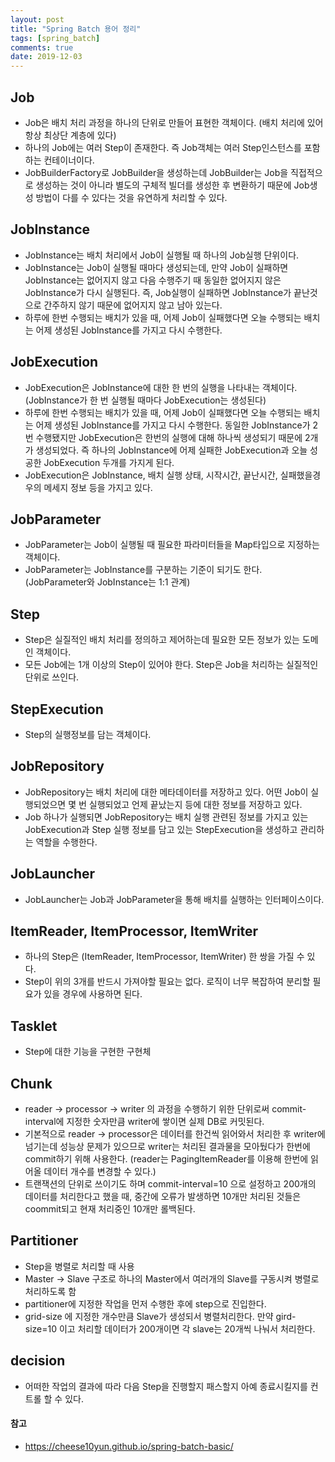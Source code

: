 ```yaml
---
layout: post
title: "Spring Batch 용어 정리"
tags: [spring_batch]
comments: true
date: 2019-12-03
---
```


## Job
- Job은 배치 처리 과정을 하나의 단위로 만들어 표현한 객체이다. (배치 처리에 있어 항상 최상단 계층에 있다)
- 하나의 Job에는 여러 Step이 존재한다. 즉 Job객체는 여러 Step인스턴스를 포함하는 컨테이너이다.
- JobBuilderFactory로 JobBuilder을 생성하는데 JobBuilder는 Job을 직접적으로 생성하는 것이 아니라 별도의 구체적 빌더를 생성한 후 변환하기 때문에 Job생성 방법이 다를 수 있다는 것을 유연하게 처리할 수 있다.

## JobInstance
- JobInstance는 배치 처리에서 Job이 실행될 때 하나의 Job실행 단위이다.
- JobInstance는 Job이 실행될 때마다 생성되는데, 만약 Job이 실패하면 JobInstance는 없어지지 않고 다음 수행주기 때 동일한 없어지지 않은 JobInstance가 다시 실행된다. 즉, Job실행이 실패하면 JobInstance가 끝난것으로 간주하지 않기 때문에 없어지지 않고 남아 있는다.
- 하루에 한번 수행되는 배치가 있을 때, 어제 Job이 실패했다면 오늘 수행되는 배치는 어제 생성된 JobInstance를 가지고 다시 수행한다.


## JobExecution
- JobExecution은 JobInstance에 대한 한 번의 실행을 나타내는 객체이다. (JobInstance가 한 번 실행될 때마다 JobExecution는 생성된다)
- 하루에 한번 수행되는 배치가 있을 때, 어제 Job이 실패했다면 오늘 수행되는 배치는 어제 생성된 JobInstance를 가지고 다시 수행한다. 동일한 JobInstance가 2번 수행됐지만 JobExecution은 한번의 실행에 대해 하나씩 생성되기 때문에 2개가 생성되었다. 즉 하나의 JobInstance에 어제 실패한 JobExecution과 오늘 성공한 JobExecution 두개를 가지게 된다.
- JobExecution은 JobInstance, 배치 실행 상태, 시작시간, 끝난시간, 실패했을경우의 메세지 정보 등을 가지고 있다.

## JobParameter
- JobParameter는 Job이 실행될 때 필요한 파라미터들을 Map타입으로 지정하는 객체이다.
- JobParameter는 JobInstance를 구분하는 기준이 되기도 한다. (JobParameter와 JobInstance는 1:1 관계)

## Step
- Step은 실질적인 배치 처리를 정의하고 제어하는데 필요한 모든 정보가 있는 도메인 객체이다. 
- 모든 Job에는 1개 이상의 Step이 있어야 한다. Step은 Job을 처리하는 실질적인 단위로 쓰인다.

## StepExecution
- Step의 실행정보를 담는 객체이다.

## JobRepository
- JobRepository는 배치 처리에 대한 메타데이터를 저장하고 있다. 어떤 Job이 실행되었으면 몇 번 실행되었고 언제 끝났는지 등에 대한 정보를 저장하고 있다.
- Job 하나가 실행되면 JobRepository는 배치 실행 관련된 정보를 가지고 있는 JobExecution과 Step 실행 정보를 담고 있는 StepExecution을 생성하고 관리하는 역할을 수행한다.

## JobLauncher
- JobLauncher는 Job과 JobParameter을 통해 배치를 실행하는 인터페이스이다.

## ItemReader, ItemProcessor, ItemWriter
- 하나의 Step은 (ItemReader, ItemProcessor, ItemWriter) 한 쌍을 가질 수 있다.
- Step이 위의 3개를 반드시 가져야할 필요는 없다. 로직이 너무 복잡하여 분리할 필요가 있을 경우에 사용하면 된다.

## Tasklet
- Step에 대한 기능을 구현한 구현체 

## Chunk 
- reader -> processor -> writer 의 과정을 수행하기 위한 단위로써 commit-interval에 지정한 숫자만큼 writer에 쌓이면 실제 DB로 커밋된다.
- 기본적으로 reader -> processor은 데이터를 한건씩 읽어와서 처리한 후 writer에 넘기는데 성능상 문제가 있으므로 writer는 처리된 결과물을 모아뒀다가 한번에 commit하기 위해 사용한다. (reader는 PagingItemReader를 이용해 한번에 읽어올 데이터 개수를 변경할 수 있다.)
- 트랜잭션의 단위로 쓰이기도 하며 commit-interval=10 으로 설정하고 200개의 데이터를 처리한다고 했을 때, 중간에 오류가 발생하면 10개만 처리된 것들은 coommit되고 현재 처리중인 10개만 롤백된다.

## Partitioner
- Step을 병렬로 처리할 때 사용 
- Master -> Slave 구조로 하나의 Master에서 여러개의 Slave를 구동시켜 병렬로 처리하도록 함
- partitioner에 지정한 작업을 먼저 수행한 후에 step으로 진입한다.
- grid-size 에 지정한 개수만큼 Slave가 생성되서 병렬처리한다. 만약 gird-size=10 이고 처리할 데이터가 200개이면 각 slave는 20개씩 나눠서 처리한다.

## decision
- 어떠한 작업의 결과에 따라 다음 Step을 진행할지 패스할지 아예 종료시킬지를 컨트롤 할 수 있다.


#### 참고
- <https://cheese10yun.github.io/spring-batch-basic/>